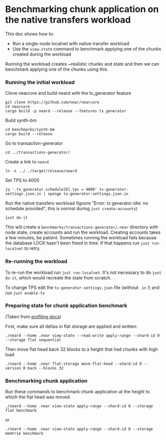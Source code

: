 # Benchmarking chunk application on the native transfers workload

This doc shows how to:
* Run a single-node localnet with native transfer workload
* Use the `view-state` command to benchmark applying one of the chunks created during the workload

Running the workload creates ~realistic chunks and state and then we can benchmark applying one of the chunks using this.

### Running the initial workload

Clone nearcore and build neard with the tx_generator feature
```shell
git clone https://github.com/near/nearcore
cd nearcore
cargo build -p neard --release --features tx_generator
```

Build synth-bm
```shell
cd benchmarks/synth-bm
cargo build --release
```

Go to transaction-generator
```shell
cd ../transactions-generator/
```

Create a link to `neard`
```shell
ln -s ../../target/release/neard
```

Set TPS to 4000
```shell
jq '.tx_generator.schedule[0].tps = 4000' tx-generator-settings.json.in | sponge tx-generator-settings.json.in
```

Run the native transfers workload (Ignore "Error: tx generator idle: no schedule provided", this is normal during `just create-accounts`)
```shell
just do-it
```

This will create a `benchmarks/transactions-generator/.near` directory with node state, create accounts and run the workload.
Creating accounts takes a few minutes, be patient.
Sometimes running the workload fails because the database LOCK hasn't been freed in time. If that happens run `just run-localnet` to retry.

### Re-running the workload

To re-run the workload run `just run-localnet`. It's not necessary to do `just do-it`, which would recreate the state from scratch.

To change TPS edit the `tx-generator-settings.json` file (without `.in` !) and run `just enable-tx`

### Preparing state for chunk application benchmark

(Taken from [profiling docs](profiling.md))

First, make sure all deltas in flat storage are applied and written:

```shell
./neard --home .near view-state --read-write apply-range --shard-id 0 --storage flat sequential
```

Then move flat head back 32 blocks to a height that had chunks with high load
```shell
./neard --home .near flat-storage move-flat-head --shard-id 0 --version 0 back --blocks 32
```

### Benchmarking chunk application

Run these commands to benchmark chunk application at the height to which the flat head was moved.

```shell
./neard --home .near view-state apply-range --shard-id 0 --storage flat benchmark
```

or

```shell
./neard --home .near view-state apply-range --shard-id 0 --storage memtrie benchmark
```
